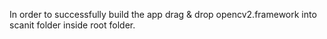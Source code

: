 In order to successfully build the app drag & drop opencv2.framework into scanit folder inside root folder.
